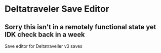# Deltatraveler Save Editor
## Sorry this isn't in a remotely functional state yet IDK check back in a week
Save editor for Deltatraveller v3 saves
